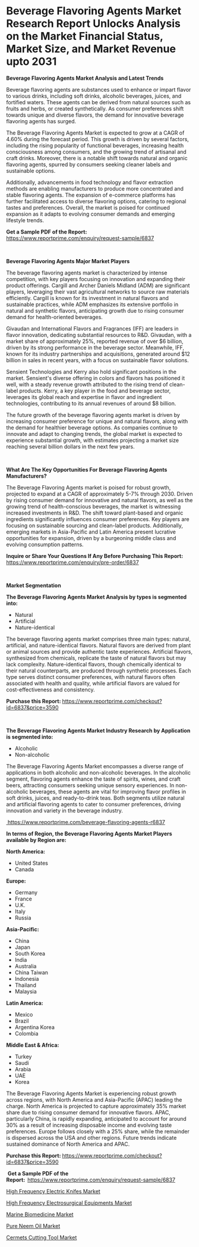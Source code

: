<p><h1>Beverage Flavoring Agents Market Research Report Unlocks Analysis on the Market Financial Status, Market Size, and Market Revenue upto 2031</h1></p><p><strong>Beverage Flavoring Agents Market Analysis and Latest Trends</strong></p>
<p><p>Beverage flavoring agents are substances used to enhance or impart flavor to various drinks, including soft drinks, alcoholic beverages, juices, and fortified waters. These agents can be derived from natural sources such as fruits and herbs, or created synthetically. As consumer preferences shift towards unique and diverse flavors, the demand for innovative beverage flavoring agents has surged.</p><p>The Beverage Flavoring Agents Market is expected to grow at a CAGR of 4.60% during the forecast period. This growth is driven by several factors, including the rising popularity of functional beverages, increasing health consciousness among consumers, and the growing trend of artisanal and craft drinks. Moreover, there is a notable shift towards natural and organic flavoring agents, spurred by consumers seeking cleaner labels and sustainable options.</p><p>Additionally, advancements in food technology and flavor extraction methods are enabling manufacturers to produce more concentrated and stable flavoring agents. The expansion of e-commerce platforms has further facilitated access to diverse flavoring options, catering to regional tastes and preferences. Overall, the market is poised for continued expansion as it adapts to evolving consumer demands and emerging lifestyle trends.</p></p>
<p><strong>Get a Sample PDF of the Report:&nbsp;</strong> <a href="https://www.reportprime.com/enquiry/request-sample/6837">https://www.reportprime.com/enquiry/request-sample/6837</a></p>
<p>&nbsp;</p>
<p><strong>Beverage Flavoring Agents Major Market Players</strong></p>
<p><p>The beverage flavoring agents market is characterized by intense competition, with key players focusing on innovation and expanding their product offerings. Cargill and Archer Daniels Midland (ADM) are significant players, leveraging their vast agricultural networks to source raw materials efficiently. Cargill is known for its investment in natural flavors and sustainable practices, while ADM emphasizes its extensive portfolio in natural and synthetic flavors, anticipating growth due to rising consumer demand for health-oriented beverages.</p><p>Givaudan and International Flavors and Fragrances (IFF) are leaders in flavor innovation, dedicating substantial resources to R&D. Givaudan, with a market share of approximately 25%, reported revenue of over $6 billion, driven by its strong performance in the beverage sector. Meanwhile, IFF, known for its industry partnerships and acquisitions, generated around $12 billion in sales in recent years, with a focus on sustainable flavor solutions.</p><p>Sensient Technologies and Kerry also hold significant positions in the market. Sensient's diverse offering in colors and flavors has positioned it well, with a steady revenue growth attributed to the rising trend of clean-label products. Kerry, a key player in the food and beverage sector, leverages its global reach and expertise in flavor and ingredient technologies, contributing to its annual revenues of around $8 billion.</p><p>The future growth of the beverage flavoring agents market is driven by increasing consumer preference for unique and natural flavors, along with the demand for healthier beverage options. As companies continue to innovate and adapt to changing trends, the global market is expected to experience substantial growth, with estimates projecting a market size reaching several billion dollars in the next few years.</p></p>
<p>&nbsp;</p>
<p><strong>What Are The Key Opportunities For Beverage Flavoring Agents Manufacturers?</strong></p>
<p><p>The Beverage Flavoring Agents market is poised for robust growth, projected to expand at a CAGR of approximately 5-7% through 2030. Driven by rising consumer demand for innovative and natural flavors, as well as the growing trend of health-conscious beverages, the market is witnessing increased investments in R&D. The shift toward plant-based and organic ingredients significantly influences consumer preferences. Key players are focusing on sustainable sourcing and clean-label products. Additionally, emerging markets in Asia-Pacific and Latin America present lucrative opportunities for expansion, driven by a burgeoning middle class and evolving consumption patterns.</p></p>
<p><strong>Inquire or Share Your Questions If Any Before Purchasing This Report:</strong> <a href="https://www.reportprime.com/enquiry/pre-order/6837">https://www.reportprime.com/enquiry/pre-order/6837</a></p>
<p>&nbsp;</p>
<p><strong>Market Segmentation</strong></p>
<p><strong>The Beverage Flavoring Agents Market Analysis by types is segmented into:</strong></p>
<p><ul><li>Natural</li><li>Artificial</li><li>Nature-identical</li></ul></p>
<p><p>The beverage flavoring agents market comprises three main types: natural, artificial, and nature-identical flavors. Natural flavors are derived from plant or animal sources and provide authentic taste experiences. Artificial flavors, synthesized from chemicals, replicate the taste of natural flavors but may lack complexity. Nature-identical flavors, though chemically identical to their natural counterparts, are produced through synthetic processes. Each type serves distinct consumer preferences, with natural flavors often associated with health and quality, while artificial flavors are valued for cost-effectiveness and consistency.</p></p>
<p><strong>Purchase this Report:&nbsp;</strong><a href="https://www.reportprime.com/checkout?id=6837&price=3590">https://www.reportprime.com/checkout?id=6837&price=3590</a></p>
<p>&nbsp;</p>
<p><strong>The Beverage Flavoring Agents Market Industry Research by Application is segmented into:</strong></p>
<p><ul><li>Alcoholic</li><li>Non-alcoholic</li></ul></p>
<p><p>The Beverage Flavoring Agents Market encompasses a diverse range of applications in both alcoholic and non-alcoholic beverages. In the alcoholic segment, flavoring agents enhance the taste of spirits, wines, and craft beers, attracting consumers seeking unique sensory experiences. In non-alcoholic beverages, these agents are vital for improving flavor profiles in soft drinks, juices, and ready-to-drink teas. Both segments utilize natural and artificial flavoring agents to cater to consumer preferences, driving innovation and variety in the beverage industry.</p></p>
<p><a href="https://www.reportprime.com/beverage-flavoring-agents-r6837">&nbsp;https://www.reportprime.com/beverage-flavoring-agents-r6837</a></p>
<p><strong>In terms of Region, the Beverage Flavoring Agents Market Players available by Region are:</strong></p>
<p>
    <p> <strong> North America: </strong>
        <ul>
            <li>United States</li>
            <li>Canada</li>
        </ul>
        </p> 
    <p> <strong> Europe: </strong>
        <ul>
            <li>Germany</li>
            <li>France</li>
            <li>U.K.</li>
            <li>Italy</li>
            <li>Russia</li>
        </ul>
        </p> 
    <p> <strong> Asia-Pacific: </strong>
        <ul>
            <li>China</li>
            <li>Japan</li>
            <li>South Korea</li>
            <li>India</li>
            <li>Australia</li>
            <li>China Taiwan</li>
            <li>Indonesia</li>
            <li>Thailand</li>
            <li>Malaysia</li>
        </ul>
        </p> 
    <p> <strong> Latin America: </strong>
        <ul>
            <li>Mexico</li>
            <li>Brazil</li>
            <li>Argentina Korea</li>
            <li>Colombia</li>
        </ul>
        </p> 
    <p> <strong> Middle East & Africa: </strong>
        <ul>
            <li>Turkey</li>
            <li>Saudi</li>
            <li>Arabia</li>
            <li>UAE</li>
            <li>Korea</li>
        </ul>
    </p>
    </p>
<p><p>The Beverage Flavoring Agents Market is experiencing robust growth across regions, with North America and Asia-Pacific (APAC) leading the charge. North America is projected to capture approximately 35% market share due to rising consumer demand for innovative flavors. APAC, particularly China, is rapidly expanding, anticipated to account for around 30% as a result of increasing disposable income and evolving taste preferences. Europe follows closely with a 25% share, while the remainder is dispersed across the USA and other regions. Future trends indicate sustained dominance of North America and APAC.</p></p>
<p><strong>Purchase this Report: </strong><a href="https://www.reportprime.com/checkout?id=6837&price=3590">https://www.reportprime.com/checkout?id=6837&price=3590</a></p>
<p>&nbsp;<strong>Get a Sample PDF of the Report:&nbsp;&nbsp;</strong><a href="https://www.reportprime.com/enquiry/request-sample/6837">https://www.reportprime.com/enquiry/request-sample/6837</a></p>
<p><strong></strong></p>
<p><p><a href="https://issuu.com/reportprime-2/docs/high-frequency-electric-knifes-mark_51e9ef2ef99fe1">High Frequency Electric Knifes Market</a></p><p><a href="https://issuu.com/reportprime-2/docs/high-frequency-electrosurgical-equi_ba688f30615f70">High Frequency Electrosurgical Equipments Market</a></p><p><a href="https://medium.com/@orinschowalter/marine-biomedicine-market-forecasts-market-trends-and-impact-analysis-2024-2031-31a490f28574">Marine Biomedicine Market</a></p><p><a href="https://github.com/tamvrosiya/Market-Research-Report-List-5/blob/main/pure-neem-oil-market.md">Pure Neem Oil Market</a></p><p><a href="https://www.linkedin.com/pulse/cermets-cutting-tool-market-trends-growth-outlook-2024--tlomf?trackingId=KzuvqCxFQlixb14aUeyOgw%3D%3D">Cermets Cutting Tool Market</a></p></p>